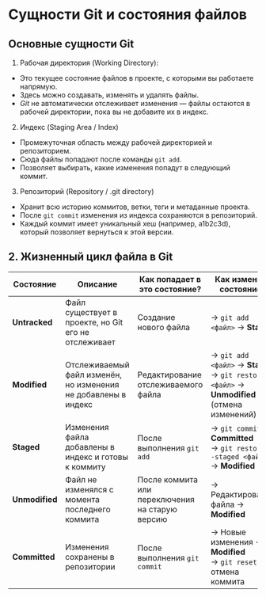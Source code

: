 # Cущности Git и состояния файлов
## Основные сущности Git
1) Рабочая директория (Working Directory):
* Это текущее состояние файлов в проекте, с которыми вы работаете напрямую.  
* Здесь можно создавать, изменять и удалять файлы.  
* *Git* не автоматически отслеживает изменения — файлы остаются в рабочей директории, пока вы не добавите их в индекс.  

2) Индекс (Staging Area / Index)  
* Промежуточная область между рабочей директорией и репозиторием.  
* Сюда файлы попадают после команды `git add`.  
* Позволяет выбирать, какие изменения попадут в следующий коммит.  

3) Репозиторий (Repository / .git directory)  
* Хранит всю историю коммитов, ветки, теги и метаданные проекта.  
* После `git commit` изменения из индекса сохраняются в репозиторий.  
* Каждый коммит имеет уникальный хеш (например, a1b2c3d), который позволяет вернуться к этой версии.  

## 2. Жизненный цикл файла в Git

| Состояние          | Описание                                                                 | Как попадает в это состояние?                     | Как изменить состояние?                                                                 |
|--------------------|--------------------------------------------------------------------------|---------------------------------------------------|----------------------------------------------------------------------------------------|
| **Untracked**      | Файл существует в проекте, но Git его не отслеживает                     | Создание нового файла                             | → `git add <файл>` → **Staged**                                                        |
| **Modified**       | Отслеживаемый файл изменён, но изменения не добавлены в индекс           | Редактирование отслеживаемого файла               | → `git add <файл>` → **Staged**<br>→ `git restore <файл>` → **Unmodified** (отмена изменений) |
| **Staged**         | Изменения файла добавлены в индекс и готовы к коммиту                    | После выполнения `git add`                        | → `git commit` → **Committed**<br>→ `git restore --staged <файл>` → **Modified**        |
| **Unmodified**     | Файл не изменялся с момента последнего коммита                           | После коммита или переключения на старую версию   | → Редактирование файла → **Modified**                                                  |
| **Committed**      | Изменения сохранены в репозитории                                        | После выполнения `git commit`                     | → Новые изменения → **Modified**<br>→ `git reset` → отмена коммита                      |
